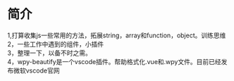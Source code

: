 <h1>简介</h1>
1,打算收集js一些常用的方法，拓展string，array和function，object。训练思维<br/>
2，一些工作中遇到的组件，小插件<br/>
3，整理一下，以备不时之需。<br/>
4，wpy-beautify是一个vscode插件。帮助格式化.vue和.wpy文件。目前已经发布微软vscode官网
